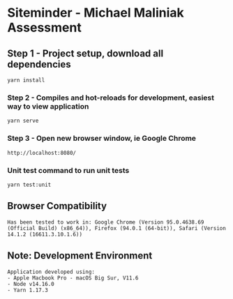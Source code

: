 # Siteminder - Michael Maliniak Assessment

## Step 1 - Project setup, download all dependencies
```
yarn install
```

### Step 2 - Compiles and hot-reloads for development, easiest way to view application
```
yarn serve
```

### Step 3 - Open new browser window, ie Google Chrome
```
http://localhost:8080/
```

### Unit test command to run  unit tests
```
yarn test:unit
```

## Browser Compatibility
```
Has been tested to work in: Google Chrome (Version 95.0.4638.69 (Official Build) (x86_64)), Firefox (94.0.1 (64-bit)), Safari (Version 14.1.2 (16611.3.10.1.6))
```

## Note: Development Environment
```
Application developed using: 
- Apple Macbook Pro - macOS Big Sur, V11.6
- Node v14.16.0
- Yarn 1.17.3
```
